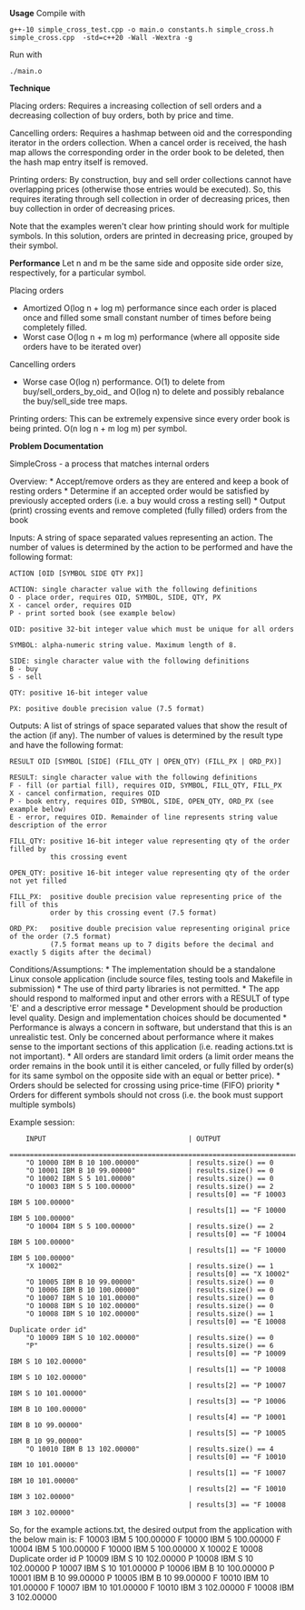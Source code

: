 **Usage**
Compile with 
```
g++-10 simple_cross_test.cpp -o main.o constants.h simple_cross.h simple_cross.cpp  -std=c++20 -Wall -Wextra -g
```

Run with
```
./main.o
```

**Technique**

Placing orders: Requires a increasing collection of sell orders and a decreasing 
collection of buy orders, both by price and time.

Cancelling orders: Requires a hashmap between oid and the corresponding iterator 
in the orders collection. When a cancel order is received, the hash map allows
the corresponding order in the order book to be deleted, then the hash map entry
itself is removed.

Printing orders: By construction, buy and sell order collections cannot have 
overlapping prices (otherwise those entries would be executed). So, this requires
iterating through sell collection in order of decreasing prices, then buy collection 
in order of decreasing prices.

Note that the examples weren't clear how printing should work for multiple symbols.
In this solution, orders are printed in decreasing price, grouped by their symbol.

**Performance**
Let n and m be the same side and opposite side order size, respectively, for a particular symbol.

Placing orders
- Amortized O(log n + log m) performance since each order is placed once and filled
some small constant number of times before being completely filled.
- Worst case O(log n + m log m) performance (where all opposite side orders have to 
be iterated over)

Cancelling orders
- Worse case O(log n) performance. O(1) to delete from buy/sell_orders_by_oid_ and
O(log n) to delete and possibly rebalance the buy/sell_side tree maps.

Printing orders: This can be extremely expensive since every order book is being
printed. O(n log n + m log m) per symbol.


**Problem Documentation**

SimpleCross - a process that matches internal orders

Overview:
    * Accept/remove orders as they are entered and keep a book of
      resting orders
    * Determine if an accepted order would be satisfied by previously
      accepted orders (i.e. a buy would cross a resting sell)
    * Output (print) crossing events and remove completed (fully filled)
      orders from the book

Inputs:
    A string of space separated values representing an action.  The number of
    values is determined by the action to be performed and have the following
    format:

    ACTION [OID [SYMBOL SIDE QTY PX]]

    ACTION: single character value with the following definitions
    O - place order, requires OID, SYMBOL, SIDE, QTY, PX
    X - cancel order, requires OID
    P - print sorted book (see example below)

    OID: positive 32-bit integer value which must be unique for all orders

    SYMBOL: alpha-numeric string value. Maximum length of 8.

    SIDE: single character value with the following definitions
    B - buy
    S - sell

    QTY: positive 16-bit integer value

    PX: positive double precision value (7.5 format)

Outputs:
    A list of strings of space separated values that show the result of the
    action (if any).  The number of values is determined by the result type and
    have the following format:

    RESULT OID [SYMBOL [SIDE] (FILL_QTY | OPEN_QTY) (FILL_PX | ORD_PX)]

    RESULT: single character value with the following definitions
    F - fill (or partial fill), requires OID, SYMBOL, FILL_QTY, FILL_PX
    X - cancel confirmation, requires OID
    P - book entry, requires OID, SYMBOL, SIDE, OPEN_QTY, ORD_PX (see example below)
    E - error, requires OID. Remainder of line represents string value description of the error

    FILL_QTY: positive 16-bit integer value representing qty of the order filled by
              this crossing event

    OPEN_QTY: positive 16-bit integer value representing qty of the order not yet filled

    FILL_PX:  positive double precision value representing price of the fill of this
              order by this crossing event (7.5 format)

    ORD_PX:   positive double precision value representing original price of the order (7.5 format)
              (7.5 format means up to 7 digits before the decimal and exactly 5 digits after the decimal)

Conditions/Assumptions:
    * The implementation should be a standalone Linux console application (include
      source files, testing tools and Makefile in submission)
    * The use of third party libraries is not permitted. 
    * The app should respond to malformed input and other errors with a RESULT
      of type 'E' and a descriptive error message
    * Development should be production level quality. Design and
      implementation choices should be documented
	* Performance is always a concern in software, but understand that this is an unrealistic test. 
	  Only be concerned about performance where it makes sense to the important sections of this application (i.e. reading actions.txt is not important).
    * All orders are standard limit orders (a limit order means the order remains in the book until it
      is either canceled, or fully filled by order(s) for its same symbol on the opposite side with an
      equal or better price).
    * Orders should be selected for crossing using price-time (FIFO) priority
    * Orders for different symbols should not cross (i.e. the book must support multiple symbols)

Example session:
```
    INPUT                                   | OUTPUT
    ============================================================================
    "O 10000 IBM B 10 100.00000"            | results.size() == 0
    "O 10001 IBM B 10 99.00000"             | results.size() == 0
    "O 10002 IBM S 5 101.00000"             | results.size() == 0
    "O 10003 IBM S 5 100.00000"             | results.size() == 2
                                            | results[0] == "F 10003 IBM 5 100.00000"
                                            | results[1] == "F 10000 IBM 5 100.00000"
    "O 10004 IBM S 5 100.00000"             | results.size() == 2
                                            | results[0] == "F 10004 IBM 5 100.00000"
                                            | results[1] == "F 10000 IBM 5 100.00000"
    "X 10002"                               | results.size() == 1
                                            | results[0] == "X 10002"
    "O 10005 IBM B 10 99.00000"             | results.size() == 0
    "O 10006 IBM B 10 100.00000"            | results.size() == 0
    "O 10007 IBM S 10 101.00000"            | results.size() == 0
    "O 10008 IBM S 10 102.00000"            | results.size() == 0
    "O 10008 IBM S 10 102.00000"            | results.size() == 1
                                            | results[0] == "E 10008 Duplicate order id"
    "O 10009 IBM S 10 102.00000"            | results.size() == 0
    "P"                                     | results.size() == 6
                                            | results[0] == "P 10009 IBM S 10 102.00000"
                                            | results[1] == "P 10008 IBM S 10 102.00000"
                                            | results[2] == "P 10007 IBM S 10 101.00000"
                                            | results[3] == "P 10006 IBM B 10 100.00000"
                                            | results[4] == "P 10001 IBM B 10 99.00000"
                                            | results[5] == "P 10005 IBM B 10 99.00000"
    "O 10010 IBM B 13 102.00000"            | results.size() == 4
                                            | results[0] == "F 10010 IBM 10 101.00000"
                                            | results[1] == "F 10007 IBM 10 101.00000"
                                            | results[2] == "F 10010 IBM 3 102.00000"
                                            | results[3] == "F 10008 IBM 3 102.00000"
```
So, for the example actions.txt, the desired output from the application with the below main is:
F 10003 IBM 5 100.00000
F 10000 IBM 5 100.00000
F 10004 IBM 5 100.00000
F 10000 IBM 5 100.00000
X 10002
E 10008 Duplicate order id
P 10009 IBM S 10 102.00000
P 10008 IBM S 10 102.00000
P 10007 IBM S 10 101.00000
P 10006 IBM B 10 100.00000
P 10001 IBM B 10 99.00000
P 10005 IBM B 10 99.00000
F 10010 IBM 10 101.00000
F 10007 IBM 10 101.00000
F 10010 IBM 3 102.00000
F 10008 IBM 3 102.00000